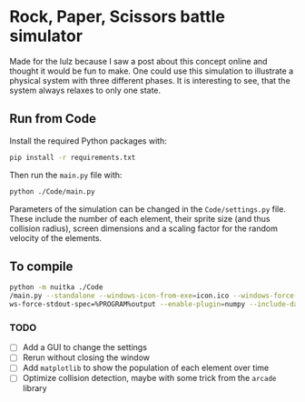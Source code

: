 # Rock, Paper, Scissors battle simulator
Made for the lulz because I saw a post about this concept online and thought it would be fun to make. One could
use this simulation to illustrate a physical system with three different phases. It is interesting to see, that the system always relaxes to only one state.

## Run from Code
Install the required Python packages with:
```bash
pip install -r requirements.txt
```
Then run the `main.py` file with:
```bash
python ./Code/main.py
```
Parameters of the simulation can be changed in the `Code/settings.py` file. These include the number of each 
element, their sprite size (and thus collision radius), screen dimensions and a scaling factor for the random 
velocity of the elements. 


## To compile

```bash
python -m nuitka ./Code
/main.py --standalone --windows-icon-from-exe=icon.ico --windows-force-stderr-spec=%PROGRAM%logs.txt --windo
ws-force-stdout-spec=%PROGRAM%output --enable-plugin=numpy --include-data-dir=Assets/=Assets/
```

### TODO
- [ ] Add a GUI to change the settings
- [ ] Rerun without closing the window
- [ ] Add `matplotlib` to show the population of each element over time
- [ ] Optimize collision detection, maybe with some trick from the `arcade` library
